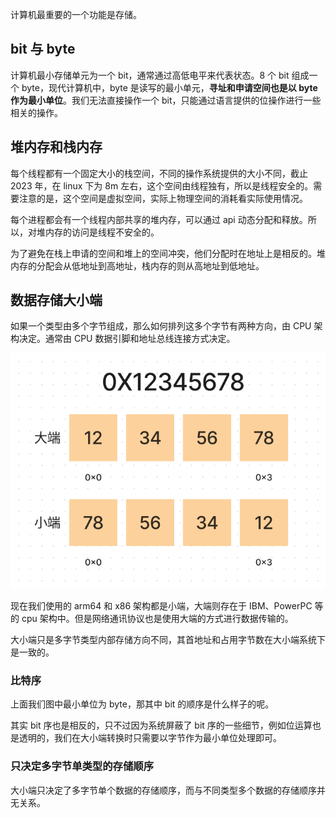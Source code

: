 计算机最重要的一个功能是存储。

## bit 与 byte

计算机最小存储单元为一个 bit，通常通过高低电平来代表状态。8 个 bit 组成一个 byte，现代计算机中，byte 是读写的最小单元，**寻址和申请空间也是以 byte 作为最小单位**。我们无法直接操作一个 bit，只能通过语言提供的位操作进行一些相关的操作。

## 堆内存和栈内存

每个线程都有一个固定大小的栈空间，不同的操作系统提供的大小不同，截止 2023 年，在 linux 下为 8m 左右，这个空间由线程独有，所以是线程安全的。需要注意的是，这个空间是虚拟空间，实际上物理空间的消耗看实际使用情况。

每个进程都会有一个线程内部共享的堆内存，可以通过 api 动态分配和释放。所以，对堆内存的访问是线程不安全的。

为了避免在栈上申请的空间和堆上的空间冲突，他们分配时在地址上是相反的。堆内存的分配会从低地址到高地址，栈内存的则从高地址到低地址。

## 数据存储大小端

如果一个类型由多个字节组成，那么如何排列这多个字节有两种方向，由 CPU 架构决定。通常由 CPU 数据引脚和地址总线连接方式决定。

![store1](./assets/store1.png)

现在我们使用的 arm64 和 x86 架构都是小端，大端则存在于 IBM、PowerPC 等的 cpu 架构中。但是网络通讯协议也是使用大端的方式进行数据传输的。

大小端只是多字节类型内部存储方向不同，其首地址和占用字节数在大小端系统下是一致的。

### 比特序

上面我们图中最小单位为 byte，那其中 bit 的顺序是什么样子的呢。

其实 bit 序也是相反的，只不过因为系统屏蔽了 bit 序的一些细节，例如位运算也是透明的，我们在大小端转换时只需要以字节作为最小单位处理即可。

### 只决定多字节单类型的存储顺序

大小端只决定了多字节单个数据的存储顺序，而与不同类型多个数据的存储顺序并无关系。
